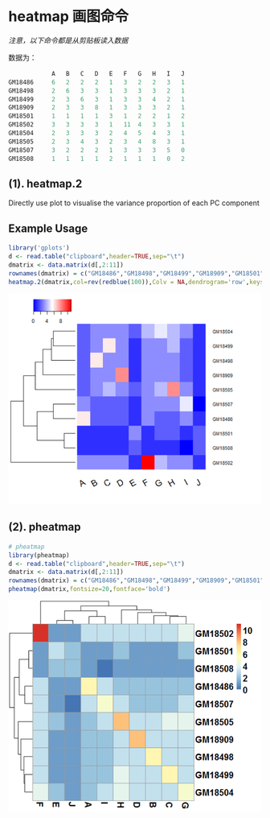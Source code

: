 
heatmap 画图命令
========

*注意，以下命令都是从剪贴板读入数据* <br>

数据为：
```r
            A	B	C	D	E	F	G	H	I	J
GM18486 	6	2	2	2	1	3	2	2	3	1
GM18498 	2	6	3	3	1	3	3	3	2	1
GM18499 	2	3	6	3	1	3	3	4	2	1
GM18909 	2	3	3	8	1	3	3	3	2	1
GM18501 	1	1	1	1	3	1	2	2	1	2
GM18502 	3	3	3	3	1	11	4	3	3	1
GM18504 	2	3	3	3	2	4	5	4	3	1
GM18505 	2	3	4	3	2	3	4	8	3	1
GM18507 	3	2	2	2	1	3	3	3	5	0
GM18508 	1	1	1	1	2	1	1	1	0	2
```

(1). heatmap.2
------------
Directly use plot to visualise the variance proportion of each PC component

Example Usage
-------------

```r
library('gplots')
d <- read.table("clipboard",header=TRUE,sep="\t")
dmatrix <- data.matrix(d[,2:11])
rownames(dmatrix) = c("GM18486","GM18498","GM18499","GM18909","GM18501","GM18502","GM18504","GM18505","GM18507","GM18508")
heatmap.2(dmatrix,col=rev(redblue(100)),Colv = NA,dendrogram='row',keysize = 0.5,lhei = c(0.8,4.7),lwid=c(1.5,4),key.xlab = NA,key.title = NA,trace = 'none',density.info = "none",srtCol=30,cexCol=1.5,cexRow = 0.8,margins = c(5,8))
```
![](https://github.com/ybucla/CodeManage/blob/master/R/heatmap/heatmap.2.png)

(2). pheatmap
------------

```r
# pheatmap
library(pheatmap)
d <- read.table("clipboard",header=TRUE,sep="\t")
dmatrix <- data.matrix(d[,2:11])
rownames(dmatrix) = c("GM18486","GM18498","GM18499","GM18909","GM18501","GM18502","GM18504","GM18505","GM18507","GM18508")
pheatmap(dmatrix,fontsize=20,fontface='bold')
```

![](https://github.com/ybucla/CodeManage/blob/master/R/heatmap/pheatmap.png)
